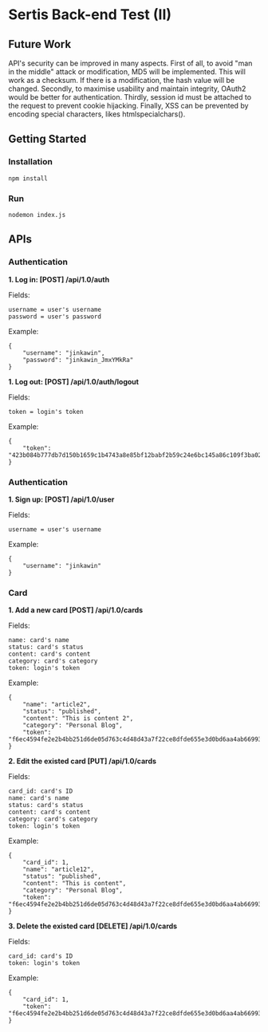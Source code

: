 # Sertis Back-end Test (II)

## Future Work
API's security can be improved in many aspects. First of all, to avoid "man in the middle" attack or modification, MD5 will be implemented. This will work as a checksum. If there is a modification, the hash value will be changed. Secondly, to maximise usability and maintain integrity, OAuth2 would be better for authentication. Thirdly, session id must be attached to the request to prevent cookie hijacking. Finally, XSS can be prevented by encoding special characters, likes htmlspecialchars().


## Getting Started
### Installation
```
npm install
```

### Run

```
nodemon index.js
```

## APIs
### Authentication

**1. Log in: [POST] /api/1.0/auth**


Fields:

    username = user's username
    password = user's password

Example:

    {
        "username": "jinkawin",
        "password": "jinkawin_JmxYMkRa"
    }


**1. Log out: [POST] /api/1.0/auth/logout**

Fields:

    token = login's token

Example:

    {
        "token": "423b084b777db7d150b1659c1b4743a8e85bf12babf2b59c24e6bc145a86c109f3ba028f074b323f3ab9a8e7dca72479"
    }

### Authentication
**1. Sign up: [POST] /api/1.0/user**

Fields:

    username = user's username

Example:

    {
        "username": "jinkawin"
    }

### Card
**1. Add a new card [POST] /api/1.0/cards**

Fields:

    name: card's name
    status: card's status
    content: card's content
    category: card's category
    token: login's token

Example:

    {
        "name": "article2",
        "status": "published",
        "content": "This is content 2",
        "category": "Personal Blog",
        "token": "f6ec4594fe2e2b4bb251d6de05d763c4d48d43a7f22ce8dfde655e3d0bd6aa4ab669934feb7d032005c894b238928fdc"
    }

**2. Edit the existed card [PUT] /api/1.0/cards**

Fields:

    card_id: card's ID
    name: card's name
    status: card's status
    content: card's content
    category: card's category
    token: login's token

Example:

    {
        "card_id": 1,
        "name": "article12",
        "status": "published",
        "content": "This is content",
        "category": "Personal Blog",
        "token": "f6ec4594fe2e2b4bb251d6de05d763c4d48d43a7f22ce8dfde655e3d0bd6aa4ab669934feb7d032005c894b238928fdc"
    }


**3. Delete the existed card [DELETE] /api/1.0/cards**

Fields:

    card_id: card's ID
    token: login's token

Example:

    {
        "card_id": 1,
        "token": "f6ec4594fe2e2b4bb251d6de05d763c4d48d43a7f22ce8dfde655e3d0bd6aa4ab669934feb7d032005c894b238928fdc"
    }